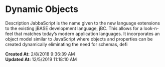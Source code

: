 # Dynamic Objects

Description JabbaScript is the name given to the new language extensions to the existing jBASE development language, jBC. This allows for a look-n-feel that matches today’s modern application languages. It incorporates an object model similar to JavaScript where objects and properties can be created dynamically eliminating the need for schemas, defi  

**Created At:** 2/8/2018 9:36:39 AM  
**Updated At:** 12/5/2019 11:18:10 AM  


